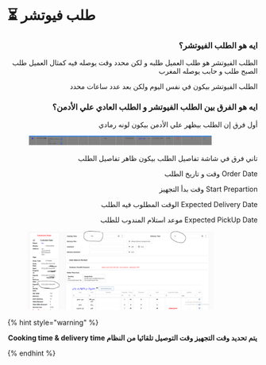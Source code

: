 # ⏳ طلب فيوتشر

<h3 align="right">ايه هو الطلب الفيوتشر؟</h3>

<p align="right">الطلب الفيوتشر هو طلب العميل طلبه و لكن محدد وقت يوصله فيه كمثال العميل طلب الصبح طلب و حابب يوصله المغرب</p>

<p align="right">الطلب الفيوتشر بيكون في نفس اليوم ولكن بعد عدد ساعات محدد</p>

<h3 align="right">ايه هو الفرق بين الطلب الفيوتشر و الطلب العادي علي الأدمن؟</h3>

<p align="right">أول فرق إن الطلب بيظهر علي الأدمن بيكون لونه رمادي</p>

<figure><img src=".gitbook/assets/Future.png" alt="" width="375"><figcaption></figcaption></figure>

<p align="right">تاني فرق في شاشة تفاصيل الطلب بيكون ظاهر تفاصيل الطلب</p>

<p align="right">وقت و تاريخ الطلب Order Date</p>

<p align="right">وقت بدأ التجهيز Start Prepartion</p>

<p align="right">الوقت المطلوب فيه الطلب Expected Delivery Date</p>

<p align="right">موعد استلام المندوب للطلب Expected PickUp Date</p>

<figure><img src=".gitbook/assets/future 2.png" alt="" width="375"><figcaption></figcaption></figure>

{% hint style="warning" %}
<p align="center"><strong>Cooking time &#x26; delivery time يتم تحديد وقت التجهيز وقت التوصيل تلقائيا من النظام</strong> </p>
{% endhint %}
